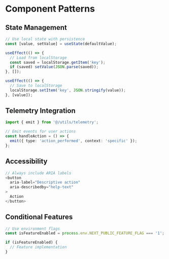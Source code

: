 # Component Patterns

## State Management
```typescript
// Use local state with persistence
const [value, setValue] = useState(defaultValue);

useEffect(() => {
  // Load from localStorage
  const saved = localStorage.getItem('key');
  if (saved) setValue(JSON.parse(saved));
}, []);

useEffect(() => {
  // Save to localStorage
  localStorage.setItem('key', JSON.stringify(value));
}, [value]);
```

## Telemetry Integration
```typescript
import { emit } from '@/utils/telemetry';

// Emit events for user actions
const handleAction = () => {
  emit({ type: 'action_performed', context: 'specific' });
};
```

## Accessibility
```typescript
// Always include ARIA labels
<button 
  aria-label="Descriptive action"
  aria-describedby="help-text"
>
  Action
</button>
```

## Conditional Features
```typescript
// Use environment flags
const isFeatureEnabled = process.env.NEXT_PUBLIC_FEATURE_FLAG === '1';

if (isFeatureEnabled) {
  // Feature implementation
}
```
